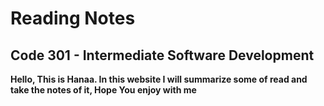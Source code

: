 # Reading Notes  

## Code 301 - Intermediate Software Development

**Hello, This is Hanaa. In this website I will summarize some of read and take the notes of it, Hope You enjoy with me** 


